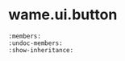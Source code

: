 # wame.ui.button
    
```{automodule} wame.ui.button
:members:
:undoc-members:
:show-inheritance:
```